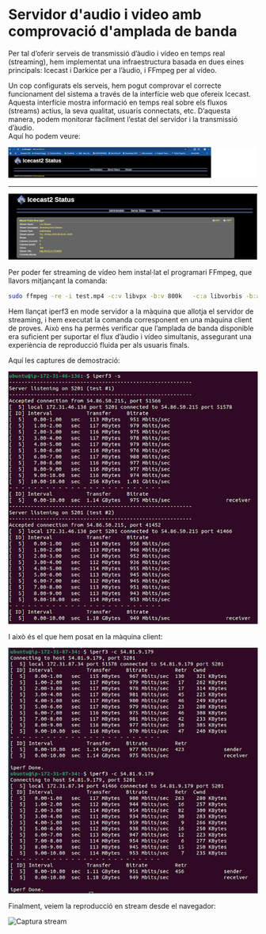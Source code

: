 # Servidor d'audio i video amb comprovació d'amplada de banda

Per tal d’oferir serveis de transmissió d’àudio i vídeo en temps real (streaming), hem implementat una infraestructura basada en dues eines principals: Icecast i Darkice per a l’àudio, i FFmpeg per al vídeo. 

Un cop configurats els serveis, hem pogut comprovar el correcte funcionament del sistema a través de la interfície web que ofereix Icecast. Aquesta interfície mostra informació en temps real sobre els fluxos (streams) actius, la seva qualitat, usuaris connectats, etc. D’aquesta manera, podem monitorar fàcilment l’estat del servidor i la transmissió d’àudio.  
Aquí ho podem veure:

![Captura interfície Icecast](./images/icecast.png)

---

![Captura interfície Icecast](./images/icecast2.png)

Per poder fer streaming de vídeo hem instal·lat el programari FFmpeg, que llavors mitjançant la comanda:

```bash
sudo ffmpeg -re -i test.mp4 -c:v libvpx -b:v 800k   -c:a libvorbis -b:a 128k  -f webm -content_type video/webm icecast://source:1234@54.81.9.179:8000/stream.webm
```

Hem llançat iperf3 en mode servidor a la màquina que allotja el servidor de streaming, i hem executat la comanda corresponent en una màquina client de proves. Això ens ha permès verificar que l’amplada de banda disponible era suficient per suportar el flux d’àudio i vídeo simultanis, assegurant una experiència de reproducció fluida per als usuaris finals.

Aquí les captures de demostració:

![Captura demostració 1](./images/ampladadebanda.png)

I això és el que hem posat en la màquina client:

![Captura demostració 2](./images/ampladadebanda2.png)

Finalment, veiem la reproducció en stream desde el navegador:

![Captura stream](./images/reproducciostream.png)
